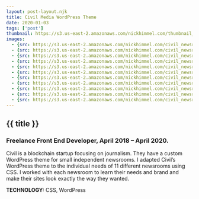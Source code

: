 ```yaml
---
layout: post-layout.njk
title: Civil Media WordPress Theme
date: 2020-01-03
tags: ['post']
thumbnail: https://s3.us-east-2.amazonaws.com/nickhimmel.com/thumbnail_civil_newsrooms.png
images:
  - {src: https://s3.us-east-2.amazonaws.com/nickhimmel.com/civil_newsrooms_bcc.jpg, alt: Block Club Chicago}
  - {src: https://s3.us-east-2.amazonaws.com/nickhimmel.com/civil_newsrooms_zigzag.jpg, alt: Zig Zag}
  - {src: https://s3.us-east-2.amazonaws.com/nickhimmel.com/civil_newsrooms_popula.jpg, alt: Popula}
  - {src: https://s3.us-east-2.amazonaws.com/nickhimmel.com/civil_newsrooms_sludge.jpg, alt: Sludge}
  - {src: https://s3.us-east-2.amazonaws.com/nickhimmel.com/civil_newsrooms_documented.jpg, alt: Documented}
  - {src: https://s3.us-east-2.amazonaws.com/nickhimmel.com/civil_newsrooms_colorado_sun.jpg, alt: The Colorado Sun}
  - {src: https://s3.us-east-2.amazonaws.com/nickhimmel.com/civil_newsrooms_ecowurd.jpg, alt: ecoWURD}
  - {src: https://s3.us-east-2.amazonaws.com/nickhimmel.com/civil_newsrooms_smallbow.jpg, alt: Small Bow}
  - {src: https://s3.us-east-2.amazonaws.com/nickhimmel.com/civil_newsrooms_faqnyc.jpg, alt: FAQ NYC}
  - {src: https://s3.us-east-2.amazonaws.com/nickhimmel.com/civil_newsrooms_hmmdaily.jpg, alt: Hmm Daily}
  - {src: https://s3.us-east-2.amazonaws.com/nickhimmel.com/civil_newsrooms_cannabiswire.jpg, alt: Cannabis Wire}
---
```


## {{ title }}
### Freelance Front End Developer, April 2018 – April 2020.

Civil is a blockchain startup focusing on journalism. They have a custom WordPress theme for small independent newsrooms. I adapted Civil’s WordPress theme to the individual needs of 11 different newsrooms using CSS. I worked with each newsroom to learn their needs and brand and make their sites look exactly the way they wanted.

**TECHNOLOGY:** CSS, WordPress
